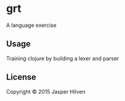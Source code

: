 # grt

A language exercise

## Usage

Training clojure by building a lexer and parser

## License

Copyright © 2015 Jasper Hilven
